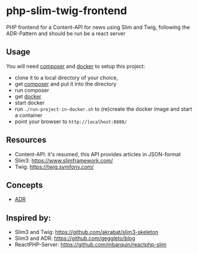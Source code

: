 # php-slim-twig-frontend

PHP frontend for a Content-API for news using Slim and Twig, following the ADR-Pattern and should be run be a react server

## Usage
You will need [composer](https://getcomposer.org/download/) and [docker](https://www.docker.com/get-docker) to setup this project:
- clone it to a local directory of your choice,
- get [composer](https://getcomposer.org/download/) and put it into the directory
- run composer
- get [docker](https://www.docker.com/get-docker)
- start docker
- run `./run-project-in-docker.sh` to (re)create the docker image and start a container
- point your browser to `http://localhost:8888/`

## Resources
- Content-API: it's resumed, this API provides articles in JSON-format
- Slim3: https://www.slimframework.com/
- Twig: https://twig.symfony.com/

## Concepts
- [ADR](https://github.com/pmjones/adr/blob/master/IMPLEMENTATION.md)

## Inspired by:
- Slim3 and Twig: https://github.com/akrabat/slim3-skeleton
- Slim3 and ADR: https://github.com/geggleto/blog
- ReactPHP-Server: https://github.com/mbarquin/reactphp-slim
